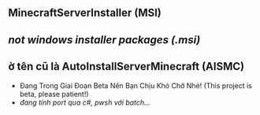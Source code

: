 ## MinecraftServerInstaller (MSI) 
## *not windows installer packages (.msi)*
## ờ tên cũ là AutoInstallServerMinecraft (AISMC)

* Đang Trong Giai Đoạn Beta Nên Bạn Chịu Khó Chờ Nhé! (This project is beta, please patient!)
* *đang tính port qua c#, pwsh với batch...*
